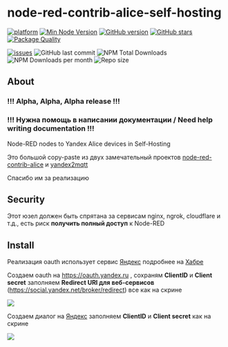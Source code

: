 # node-red-contrib-alice-self-hosting

[![platform](https://img.shields.io/badge/platform-Node--RED-red?logo=nodered)](https://flows.nodered.org/node/node-red-contrib-alice-self-hosting)
[![Min Node Version](https://img.shields.io/node/v/node-red-contrib-alice-self-hosting.svg)](https://nodejs.org/en/)
[![GitHub version](https://img.shields.io/github/package-json/v/twocolors/node-red-contrib-alice-self-hosting?logo=npm)](https://www.npmjs.com/package/node-red-contrib-alice-self-hosting)
[![GitHub stars](https://img.shields.io/github/stars/twocolors/node-red-contrib-alice-self-hosting)](https://github.com/twocolors/node-red-contrib-alice-self-hosting/stargazers)
[![Package Quality](https://packagequality.com/shield/node-red-contrib-alice-self-hosting.svg)](https://packagequality.com/#?package=node-red-contrib-alice-self-hosting)

[![issues](https://img.shields.io/github/issues/twocolors/node-red-contrib-alice-self-hosting?logo=github)](https://github.com/twocolors/node-red-contrib-alice-self-hosting/issues)
![GitHub last commit](https://img.shields.io/github/last-commit/twocolors/node-red-contrib-alice-self-hosting)
![NPM Total Downloads](https://img.shields.io/npm/dt/node-red-contrib-alice-self-hosting.svg)
![NPM Downloads per month](https://img.shields.io/npm/dm/node-red-contrib-alice-self-hosting)
![Repo size](https://img.shields.io/github/repo-size/twocolors/node-red-contrib-alice-self-hosting)

## About

### !!! Alpha, Alpha, Alpha release !!!
### !!! Нужна помощь в написании документации / Need help writing documentation !!!

Node-RED nodes to Yandex Alice devices in Self-Hosting

Это большой copy-paste из двух замечательный проектов [node-red-contrib-alice](https://github.com/efa2000/node-red-contrib-alice) и [yandex2mqtt](https://github.com/lasthead0/yandex2mqtt)

Спасибо им за реализацию

## Security

Этот юзел должен быть спрятана за сервисам nginx, ngrok, cloudflare и т.д., есть риск **получить полный доступ** к Node-RED

## Install

Реализация oauth использует сервис [Яндекс](https://oauth.yandex.ru) подробнее на [Хабре](https://habr.com/ru/amp/publications/710366/)

Создаем oauth на https://oauth.yandex.ru , сохраням **ClientID** и **Client secret** заполняем **Redirect URI для веб-сервисов** (https://social.yandex.net/broker/redirect) все как на скрине

<img src="https://github.com/twocolors/node-red-contrib-alice-self-hosting/raw/master/readme/oauth.png">

Создаем диалог на [Яндекс](https://dialogs.yandex.ru) заполняем **ClientID** и **Client secret** как на скрине

<img src="https://github.com/twocolors/node-red-contrib-alice-self-hosting/raw/master/readme/dialogs.png">
